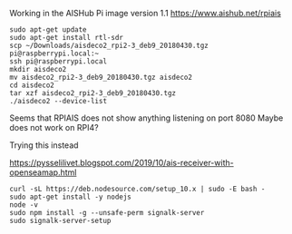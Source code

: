 Working in the AISHub Pi image version 1.1
https://www.aishub.net/rpiais

```buildoutcfg
sudo apt-get update
sudo apt-get install rtl-sdr
scp ~/Downloads/aisdeco2_rpi2-3_deb9_20180430.tgz pi@raspberrypi.local:~
ssh pi@raspberrypi.local
mkdir aisdeco2
mv aisdeco2_rpi2-3_deb9_20180430.tgz aisdeco2
cd aisdeco2
tar xzf aisdeco2_rpi2-3_deb9_20180430.tgz 
./aisdeco2 --device-list
```

Seems that RPIAIS does not show anything listening on port 8080
Maybe does not work on RPI4?  

Trying this instead

https://pysselilivet.blogspot.com/2019/10/ais-receiver-with-openseamap.html

```buildoutcfg
curl -sL https://deb.nodesource.com/setup_10.x | sudo -E bash -
sudo apt-get install -y nodejs
node -v
sudo npm install -g --unsafe-perm signalk-server
sudo signalk-server-setup
```